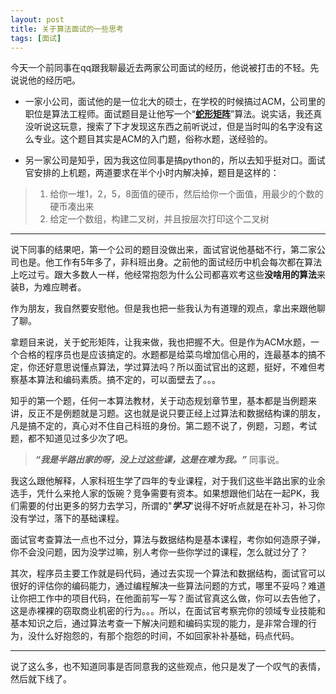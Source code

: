 ```yaml
---
layout: post
title: 关于算法面试的一些思考
tags: [面试]
---
```

今天一个前同事在qq跟我聊最近去两家公司面试的经历，他说被打击的不轻。先说说他的经历吧。

- 一家小公司，面试他的是一位北大的硕士，在学校的时候搞过ACM，公司里的职位是算法工程师。面试题目是让他写一个“[**蛇形矩阵**](http://baike.baidu.com/view/1734081.htm)”算法。说实话，我还真没听说这玩意，搜索了下才发现这东西之前听说过，但是当时叫的名字没有这么专业。这个题目其实是ACM的入门题，俗称水题，送经验的。

- 另一家公司是知乎，因为我这位同事是搞python的，所以去知乎挺对口。面试官安排的上机题，两道要求在半个小时内解决掉，题目是这样的：
> 1. 给你一堆1，2，5，8面值的硬币，然后给你一个面值，用最少的个数的硬币凑出来
> 2. 给定一个数组，构建二叉树，并且按层次打印这个二叉树

------

说下同事的结果吧，第一个公司的题目没做出来，面试官说他基础不行，第二家公司也是。他工作有5年多了，非科班出身。之前他的面试经历中机会每次都在算法上吃过亏。跟大多数人一样，他经常抱怨为什么公司都喜欢考这些**没啥用的算法**来装B，为难应聘者。

作为朋友，我自然要安慰他。但是我也把一些我认为有道理的观点，拿出来跟他聊了聊。

拿题目来说，关于蛇形矩阵，让我来做，我也把握不大。但是作为ACM水题，一个合格的程序员也是应该搞定的。水题都是给菜鸟增加信心用的，连最基本的搞不定，你还好意思说懂点算法，学过算法吗？所以面试官出的这题，挺好，不难但考察基本算法和编码素质。搞不定的，可以面壁去了。。。

知乎的第一个题，任何一本算法教材，关于动态规划章节里，基本都是当例题来讲，反正不是例题就是习题。这也就是说只要正经上过算法和数据结构课的朋友，凡是搞不定的，真心对不住自己科班的身份。第二题不说了，例题，习题，考试题，都不知道见过多少次了吧。

>***“我是半路出家的呀，没上过这些课，这是在难为我。”*** 同事说。

我这么跟他解释，人家科班生学了四年的专业课程，对于我们这些半路出家的业余选手，凭什么来抢人家的饭碗？竞争需要有资本。如果想跟他们站在一起PK，我们需要的付出更多的努力去学习，所谓的"***学习***"说得不好听点就是在补习，补习你没有学过，落下的基础课程。

面试官考查算法一点也不过分，算法与数据结构是基本课程，考你如何造原子弹，你不会没问题，因为没学过嘛，别人考你一些你学过的课程，怎么就过分了？

其次，程序员主要工作就是码代码，通过去实现一个算法和数据结构，面试官可以很好的评估你的编码能力，通过编程解决一些算法问题的方式，哪里不妥吗？难道让你把工作中的项目代码，在他面前写一写？面试官真这么做，你可以去告他了，这是赤裸裸的窃取商业机密的行为。。。所以，在面试官考察完你的领域专业技能和基本知识之后，通过算法考查一下解决问题和编码实现的能力，是非常合理的行为，没什么好抱怨的，有那个抱怨的时间，不如回家补补基础，码点代码。

-----
说了这么多，也不知道同事是否同意我的这些观点，他只是发了一个叹气的表情，然后就下线了。
